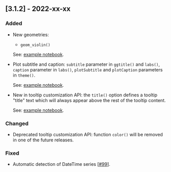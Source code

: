 ## [3.1.2] - 2022-xx-xx

### Added

- New geometries:
  - `geom_violin()`

  See: [example notebook](https://nbviewer.jupyter.org/github/JetBrains/lets-plot-kotlin/blob/master/docs/examples/jupyter-notebooks-dev/geom_violin.ipynb).



- Plot subtitle and caption:
  `subtitle` parameter in `ggtitle()` and `labs()`,
  `caption` parameter in `labs()`,
  `plotSubtitle` and `plotCaption` parameters in `theme()`.
    
    See: [example notebook](https://nbviewer.jupyter.org/github/JetBrains/lets-plot-kotlin/blob/master/docs/examples/jupyter-notebooks-dev/title_subtitle_caption.ipynb).

- New in tooltip customization API: the `title()` option defines a tooltip "title" text which will always appear above the rest of the tooltip content.

    See: [example notebook](https://nbviewer.jupyter.org/github/JetBrains/lets-plot-kotlin/blob/master/docs/examples/jupyter-notebooks-dev/tooltip_title.ipynb).

### Changed
             
- Deprecated tooltip customization API: function `color()` will be removed in one of the future releases. 

### Fixed

- Automatic detection of DateTime series [[#99](https://github.com/JetBrains/lets-plot-kotlin/issues/99)].